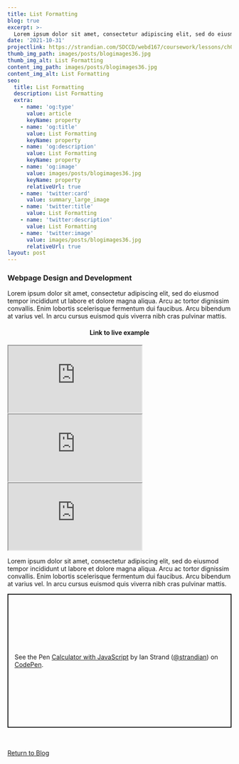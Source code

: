 ```yaml
---
title: List Formatting
blog: true
excerpt: >-
  Lorem ipsum dolor sit amet, consectetur adipiscing elit, sed do eiusmod tempor incididunt ut labore et dolore magna aliqua. Arcu ac tortor dignissim convallis. Enim lobortis scelerisque fermentum dui faucibus. Arcu bibendum at varius vel. In arcu cursus euismod quis viverra nibh cras pulvinar mattis.
date: '2021-10-31'
projectlink: https://strandian.com/SDCCD/webd167/coursework/lessons/ch02/multi.php
thumb_img_path: images/posts/blogimages36.jpg
thumb_img_alt: List Formatting
content_img_path: images/posts/blogimages36.jpg
content_img_alt: List Formatting
seo:
  title: List Formatting
  description: List Formatting
  extra:
    - name: 'og:type'
      value: article
      keyName: property
    - name: 'og:title'
      value: List Formatting
      keyName: property
    - name: 'og:description'
      value: List Formatting
      keyName: property
    - name: 'og:image'
      value: images/posts/blogimages36.jpg
      keyName: property
      relativeUrl: true
    - name: 'twitter:card'
      value: summary_large_image
    - name: 'twitter:title'
      value: List Formatting
    - name: 'twitter:description'
      value: List Formatting
    - name: 'twitter:image'
      value: images/posts/blogimages36.jpg
      relativeUrl: true
layout: post
---
```


### Webpage Design and Development
Lorem ipsum dolor sit amet, consectetur adipiscing elit, sed do eiusmod tempor incididunt ut labore et dolore magna aliqua. Arcu ac tortor dignissim convallis. Enim lobortis scelerisque fermentum dui faucibus. Arcu bibendum at varius vel. In arcu cursus euismod quis viverra nibh cras pulvinar mattis.

<h4 align="center">
Link to live example
</h4>
<div id="hideweb1">
  <div class="thumbnail-container" title="Web Development Portfolio"><a href="https://strandian.com/SDCCD/webd167/coursework/lessons/ch02/multi.php" target="_blank">
    <div class="thumbnail">
      <iframe src="https://strandian.com/SDCCD/webd167/coursework/lessons/ch02/multi.php" onload="this.style.opacity = 1"></iframe>
    </div>
    </a> </div>
</div>
<div id="hideweb2">
  <div class="thumbnail-container" title="Web Development Portfolio"><a href="https://strandian.com/SDCCD/webd167/coursework/lessons/ch02/multi.php" target="_blank">
    <div class="thumbnail">
      <iframe src="https://strandian.com/SDCCD/webd167/coursework/lessons/ch02/multi.php" onload="this.style.opacity = 1"></iframe>
    </div>
    </a> </div>
</div>
<div id="hideweb3">
  <div class="thumbnail-container" title="Web Development Portfolio"><a href="https://strandian.com/SDCCD/webd167/coursework/lessons/ch02/multi.php" target="_blank">
    <div class="thumbnail">
      <iframe src="https://strandian.com/SDCCD/webd167/coursework/lessons/ch02/multi.php" onload="this.style.opacity = 1"></iframe>
    </div>
    </a> </div>
</div>

Lorem ipsum dolor sit amet, consectetur adipiscing elit, sed do eiusmod tempor incididunt ut labore et dolore magna aliqua. Arcu ac tortor dignissim convallis. Enim lobortis scelerisque fermentum dui faucibus. Arcu bibendum at varius vel. In arcu cursus euismod quis viverra nibh cras pulvinar mattis.

<p class="codepen" data-height="300" data-default-tab="html,result" data-slug-hash="ZEXyOEj" data-user="strandian" style="height: 300px; box-sizing: border-box; display: flex; align-items: center; justify-content: center; border: 2px solid; margin: 1em 0; padding: 1em;">
  <span>See the Pen <a href="https://codepen.io/strandian/pen/ZEXyOEj">
  Calculator with JavaScript</a> by Ian Strand (<a href="https://codepen.io/strandian">@strandian</a>)
  on <a href="https://codepen.io">CodePen</a>.</span>
</p>

<br />
<br />
<a class="button" href="/blog/">
  Return to Blog
</a>

<script async src="https://cpwebassets.codepen.io/assets/embed/ei.js"></script>